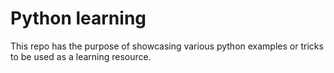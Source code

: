 # Python learning
This repo has the purpose of showcasing various python examples or tricks to be used as a learning resource.
